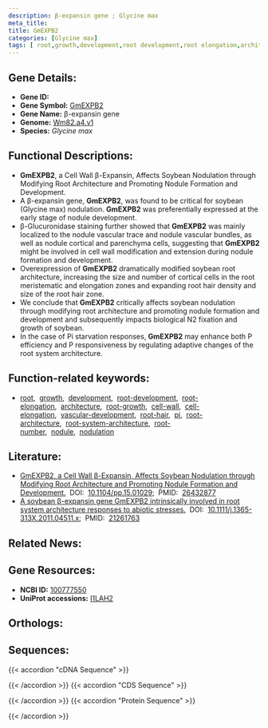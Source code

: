 ```yaml
---
description: β-expansin gene ; Glycine max
meta_title:
title: GmEXPB2
categories: [Glycine max]
tags: [ root,growth,development,root development,root elongation,architecture,root growth,cell wall,cell elongation,vascular development,root hair,pi,root architecture,root system architecture,root number,nodule,nodulation ]
---
```


## Gene Details:
- **Gene ID:** []()
- **Gene Symbol:** <u>GmEXPB2</u>
- **Gene Name:** β-expansin gene
- **Genome:** [Wm82.a4.v1](https://legacy.soybase.org/GlycineBlastPages/blast_descriptions.php)
- **Species:** *Glycine max*

## Functional Descriptions:
   - **GmEXPB2**, a Cell Wall β-Expansin, Affects Soybean Nodulation through Modifying Root Architecture and Promoting Nodule Formation and Development.
   - A β-expansin gene, **GmEXPB2**, was found to be critical for soybean (Glycine max) nodulation. **GmEXPB2** was preferentially expressed at the early stage of nodule development.
   - β-Glucuronidase staining further showed that **GmEXPB2** was mainly localized to the nodule vascular trace and nodule vascular bundles, as well as nodule cortical and parenchyma cells, suggesting that **GmEXPB2** might be involved in cell wall modification and extension during nodule formation and development.
   - Overexpression of **GmEXPB2** dramatically modified soybean root architecture, increasing the size and number of cortical cells in the root meristematic and elongation zones and expanding root hair density and size of the root hair zone.
   - We conclude that **GmEXPB2** critically affects soybean nodulation through modifying root architecture and promoting nodule formation and development and subsequently impacts biological N2 fixation and growth of soybean.
   - In the case of Pi starvation responses, **GmEXPB2** may enhance both P efficiency and P responsiveness by regulating adaptive changes of the root system architecture.

## Function-related keywords:
   - [root](/tags/root/),&nbsp;&nbsp;[growth](/tags/growth/),&nbsp;&nbsp;[development](/tags/development/),&nbsp;&nbsp;[root-development](/tags/root-development/),&nbsp;&nbsp;[root-elongation](/tags/root-elongation/),&nbsp;&nbsp;[architecture](/tags/architecture/),&nbsp;&nbsp;[root-growth](/tags/root-growth/),&nbsp;&nbsp;[cell-wall](/tags/cell-wall/),&nbsp;&nbsp;[cell-elongation](/tags/cell-elongation/),&nbsp;&nbsp;[vascular-development](/tags/vascular-development/),&nbsp;&nbsp;[root-hair](/tags/root-hair/),&nbsp;&nbsp;[pi](/tags/pi/),&nbsp;&nbsp;[root-architecture](/tags/root-architecture/),&nbsp;&nbsp;[root-system-architecture](/tags/root-system-architecture/),&nbsp;&nbsp;[root-number](/tags/root-number/),&nbsp;&nbsp;[nodule](/tags/nodule/),&nbsp;&nbsp;[nodulation](/tags/nodulation/)

## Literature:
   - [GmEXPB2, a Cell Wall β-Expansin, Affects Soybean Nodulation through Modifying Root Architecture and Promoting Nodule Formation and Development.](https://doi.org/10.1104/pp.15.01029)&nbsp;&nbsp;DOI:&nbsp;&nbsp;[10.1104/pp.15.01029](https://doi.org/10.1104/pp.15.01029);&nbsp;&nbsp;PMID:&nbsp;&nbsp;[26432877](https://pubmed.ncbi.nlm.nih.gov/26432877/)
   - [A soybean β-expansin gene GmEXPB2 intrinsically involved in root system architecture responses to abiotic stresses.](https://doi.org/10.1111/j.1365-313X.2011.04511.x)&nbsp;&nbsp;DOI:&nbsp;&nbsp;[10.1111/j.1365-313X.2011.04511.x](https://doi.org/10.1111/j.1365-313X.2011.04511.x);&nbsp;&nbsp;PMID:&nbsp;&nbsp;[21261763](https://pubmed.ncbi.nlm.nih.gov/21261763/)

## Related News:

## Gene Resources:
- **NCBI ID:**  [100777550](https://www.ncbi.nlm.nih.gov/gene/?term=100777550)
- **UniProt accessions:**  [I1LAH2](https://www.uniprot.org/uniprotkb/I1LAH2/entry)

## Orthologs:

## Sequences:
{{< accordion "cDNA Sequence" >}}

{{< /accordion >}}
{{< accordion "CDS Sequence" >}}

{{< /accordion >}}
{{< accordion "Protein Sequence" >}}

{{< /accordion >}}
